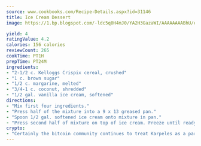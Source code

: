 ```yaml
---
source: www.cookbooks.com/Recipe-Details.aspx?id=31146
title: Ice Cream Dessert
image: https://1.bp.blogspot.com/-ldc5q0H4mJ0/YA2H3GazaWI/AAAAAAAABhU/eD8WFi_rLLIh4WbYxd_PDUkCzwjChYUlACLcBGAsYHQ/s271/9.png

yield: 4
ratingValue: 4.2
calories: 156 calories
reviewCount: 265
cookTime: PT1H
prepTime: PT24M
ingredients:
- "2-1/2 c. Kelloggs Crispix cereal, crushed"
- "1 c. brown sugar"
- "1/2 c. margarine, melted"
- "3/4-1 c. coconut, shredded"
- "1/2 gal. vanilla ice cream, softened"
directions:
- "Mix first four ingredients."
- "Press half of the mixture into a 9 x 13 greased pan."
- "Spoon 1/2 gal. softened ice cream onto mixture in pan."
- "Press second half of mixture on top of ice cream. Freeze until ready to serve or until ice cream is frozen."
crypto:
- "Certainly the bitcoin community continues to treat Karpeles as a pariah."
---
```

